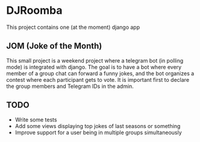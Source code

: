 # DJRoomba

This project contains one (at the moment) django app

## JOM (Joke of the Month)

This small project is a weekend project where a telegram bot (in polling mode) is integrated with django. The goal is to have a bot where every member of a group chat can forward a funny jokes, and the bot organizes a contest where each participant gets to vote. It is important first to declare the group members and Telegram IDs in the admin.

## TODO

* Write some tests
* Add some views displaying top jokes of last seasons or something
* Improve support for a user being in multiple groups simultaneously